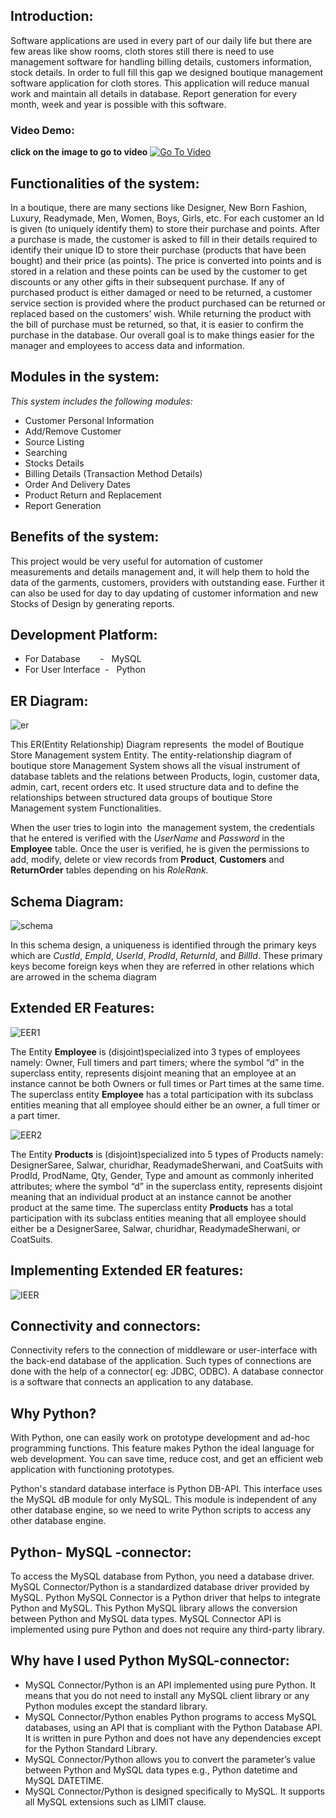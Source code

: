 ## Introduction:

Software applications are used in every part of our daily life but there are few areas like show rooms, cloth stores still there is need to use management software for handling billing details, customers information, stock details. In order to full fill this gap we designed boutique management software application for cloth stores. This application will reduce manual work and maintain all details in database. Report generation for every month, week and year is possible with this software.

### Video Demo: 
<b>click on the image to go to video</b>
[![Go To Video](https://raw.githubusercontent.com/Jegadit/BoutiqueManagementSystem/main/BMS.png)](https://drive.google.com/file/d/1KZ89uy86f367tUAIyjWHk3vZDlN50aWR/view?usp=sharing)

## Functionalities of the system:

In a boutique, there are many sections like Designer, New Born Fashion, Luxury, Readymade, Men, Women, Boys, Girls, etc. For each customer an Id is given (to uniquely identify them) to store their purchase and points. After a purchase is made, the customer is asked to fill in their details required to identify their unique ID to store their purchase (products that have been bought) and their price (as points). The price is converted into points and is stored in a relation and these points can be used by the customer to get discounts or any other gifts in their subsequent purchase. If any of purchased product is either damaged or need to be returned, a customer service section is provided where the product purchased can be returned or replaced based on the customers’ wish. While returning the product with the bill of purchase must be returned, so that, it is easier to confirm the purchase in the database. Our overall goal is to make things easier for the manager and employees to access data and information.

## Modules in the system:

_This system includes the following modules:_

- Customer Personal Information
- Add/Remove Customer
- Source Listing
- Searching
- Stocks Details
- Billing Details (Transaction Method Details)
- Order And Delivery Dates
- Product Return and Replacement
- Report Generation

## Benefits of the system:

This project would be very useful for automation of customer measurements and details management and, it will help them to hold the data of the garments, customers, providers with outstanding ease. Further it can also be used for day to day updating of customer information and new Stocks of Design by generating reports.

## Development Platform:

- For Database        -   MySQL
- For User Interface  -   Python

## ER Diagram:

![er](https://raw.githubusercontent.com/Jegadit/BoutiqueManagementSystem/main/ImgRes/ER.png)

This ER(Entity Relationship) Diagram represents  the model of Boutique  Store Management system Entity. The entity-relationship diagram of boutique store Management System shows all the visual instrument of database tablets and the relations between Products, login, customer data, admin, cart, recent orders etc. It used structure data and to define the relationships between structured data groups of boutique Store Management system Functionalities.

When the user tries to login into  the management system, the credentials that he entered is verified with the _UserName_ and _Password_ in the **Employee** table. Once the user is verified, he is given the permissions to add, modify, delete or view records from **Product**, **Customers** and **ReturnOrder** tables depending on his _RoleRank._

## Schema Diagram:

![schema](https://raw.githubusercontent.com/Jegadit/BoutiqueManagementSystem/main/ImgRes/Schema.png)

In this schema design, a uniqueness is identified through the primary keys which are _CustId_, _EmpId_, _UserId_, _ProdId_, _ReturnId_, and _BillId_. These primary keys become foreign keys when they are referred in other relations which are arrowed in the schema diagram

## Extended ER Features:

![EER1](https://raw.githubusercontent.com/Jegadit/BoutiqueManagementSystem/main/ImgRes/EER1.png)

The Entity **Employee** is (disjoint)specialized into 3 types of employees namely: Owner, Full timers and part timers; where the symbol “d” in the superclass entity, represents disjoint meaning that an employee at an instance cannot be both Owners or full times or Part times at the same time. The superclass entity **Employee** has a total participation with its subclass entities meaning that all employee should either be an owner, a full timer or a part timer.

![EER2](https://raw.githubusercontent.com/Jegadit/BoutiqueManagementSystem/main/ImgRes/EER2.png)

The Entity **Products** is (disjoint)specialized into 5 types of Products namely: DesignerSaree, Salwar, churidhar, ReadymadeSherwani, and CoatSuits with ProdId, ProdName, Qty, Gender, Type and amount as commonly inherited attributes; where the symbol “d” in the superclass entity, represents disjoint meaning that an individual product at an instance cannot be another product at the same time. The superclass entity **Products** has a total participation with its subclass entities meaning that all employee should either be a DesignerSaree, Salwar, churidhar, ReadymadeSherwani, or CoatSuits.

## Implementing Extended ER features:

![IEER](https://raw.githubusercontent.com/Jegadit/BoutiqueManagementSystem/main/ImgRes/IEER.png)

## Connectivity and connectors:

Connectivity refers to the connection of middleware or user-interface with the back-end database of the application. Such types of connections are done with the help of a connector( eg: JDBC, ODBC). A database connector is a software that connects an application to any database.

## Why Python?

With Python, one can easily work on prototype development and ad-hoc programming functions. This feature makes Python the ideal language for web development. You can save time, reduce cost, and get an efficient web application with functioning prototypes.

Python's standard database interface is Python DB-API. This interface uses the MySQL dB module for only MySQL. This module is independent of any other database engine, so we need to write Python scripts to access any other database engine.

## Python- MySQL -connector:

To access the MySQL database from Python, you need a database driver. MySQL Connector/Python is a standardized database driver provided by MySQL. Python MySQL Connector is a Python driver that helps to integrate Python and MySQL. This Python MySQL library allows the conversion between Python and MySQL data types. MySQL Connector API is implemented using pure Python and does not require any third-party library.

## Why have I used Python MySQL-connector:

- MySQL Connector/Python is an API implemented using pure Python. It means that you do not need to install any MySQL client library or any Python modules except the standard library.
- MySQL Connector/Python enables Python programs to access MySQL databases, using an API that is compliant with the Python Database API. It is written in pure Python and does not have any dependencies except for the Python Standard Library.
- MySQL Connector/Python allows you to convert the parameter’s value between Python and MySQL data types e.g., Python datetime and MySQL DATETIME.
- MySQL Connector/Python is designed specifically to MySQL. It supports all MySQL extensions such as LIMIT clause.
